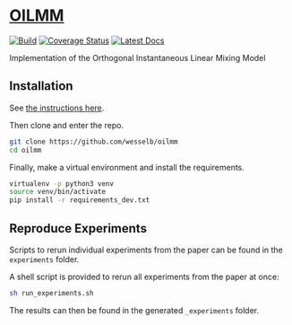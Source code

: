 # [OILMM](http://github.com/wesselb/oilmm)

[![Build](https://travis-ci.org/wesselb/oilmm.svg?branch=master)](https://travis-ci.org/wesselb/oilmm)
[![Coverage Status](https://coveralls.io/repos/github/wesselb/oilmm/badge.svg?branch=master&service=github)](https://coveralls.io/github/wesselb/oilmm?branch=master)
[![Latest Docs](https://img.shields.io/badge/docs-latest-blue.svg)](https://wesselb.github.io/oilmm)

Implementation of the Orthogonal Instantaneous Linear Mixing Model

## Installation

See [the instructions here](https://gist.github.com/wesselb/4b44bf87f3789425f96e26c4308d0adc).

Then clone and enter the repo.

```bash
git clone https://github.com/wesselb/oilmm
cd oilmm
```

Finally, make a virtual environment and install the requirements.

```bash
virtualenv -p python3 venv
source venv/bin/activate
pip install -r requirements_dev.txt
```

## Reproduce Experiments

Scripts to rerun individual experiments from the paper can be found in the
`experiments` folder.

A shell script is provided to rerun all experiments from the paper at once:

```bash
sh run_experiments.sh
```

The results can then be found in the generated `_experiments` folder.


